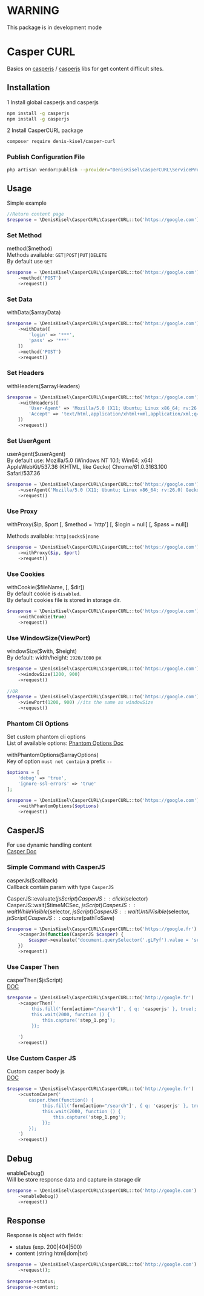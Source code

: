 # WARNING
This package is in development mode

# Casper CURL

Basics on [casperjs](https://casperjs.org/) / [casperjs](http://casperjs.org/) libs for get content difficult sites.

## Installation

1 Install global casperjs and casperjs
```bash
npm install -g casperjs
npm install -g casperjs
```

2 Install CasperCURL package
```bash
composer require denis-kisel/casper-curl
```

### Publish Configuration File

```bash
php artisan vendor:publish --provider="DenisKisel\CasperCURL\ServiceProvider" --tag="config"
```

## Usage
Simple example

```php
//Return content page
$response = \DenisKisel\CasperCURL\CasperCURL::to('https://google.com')->request()
```

### Set Method
method($method)  
Methods available: `GET|POST|PUT|DELETE`  
By default use `GET`

```php
$response = \DenisKisel\CasperCURL\CasperCURL::to('https://google.com')
    ->method('POST')
    ->request()
```

### Set Data
withData($arrayData)  

```php
$response = \DenisKisel\CasperCURL\CasperCURL::to('https://google.com')
    ->withData([
        'login' => '***',
        'pass' => '***'
    ])
    ->method('POST')
    ->request()
```

### Set Headers
withHeaders($arrayHeaders)  

```php
$response = \DenisKisel\CasperCURL\CasperCURL::to('https://google.com')
    ->withHeaders([
        'User-Agent' => 'Mozilla/5.0 (X11; Ubuntu; Linux x86_64; rv:26.0) Gecko/20100101 Firefox/26.0',
        'Accept' => 'text/html,application/xhtml+xml,application/xml;q=0.9,*/*;q=0.8'
    ])
    ->request()
```

### Set UserAgent
userAgent($userAgent)  
By default use: Mozilla/5.0 (Windows NT 10.1; Win64; x64) AppleWebKit/537.36 (KHTML, like Gecko) Chrome/61.0.3163.100 Safari/537.36

```php
$response = \DenisKisel\CasperCURL\CasperCURL::to('https://google.com')
    ->userAgent('Mozilla/5.0 (X11; Ubuntu; Linux x86_64; rv:26.0) Gecko/20100101 Firefox/26.0')
    ->request()
```

### Use Proxy
withProxy($ip, $port \[, $method = 'http'] \[, $login = null] \[, $pass = null])

Methods available: `http|socks5|none`

```php
$response = \DenisKisel\CasperCURL\CasperCURL::to('https://google.com')
    ->withProxy($ip, $port)
    ->request()
```

### Use Cookies
withCookie($fileName, \[, $dir])  
By default cookie is `disabled`.  
By default cookies file is stored in storage dir.

```php
$response = \DenisKisel\CasperCURL\CasperCURL::to('https://google.com')
    ->withCookie(true)
    ->request()
```

### Use WindowSize(ViewPort)
windowSize($with, $height)  
By default: width/height: `1920/1080` px

```php
$response = \DenisKisel\CasperCURL\CasperCURL::to('https://google.com')
    ->windowSize(1200, 900)
    ->request()
    
//OR
$response = \DenisKisel\CasperCURL\CasperCURL::to('https://google.com')
    ->viewPort(1200, 900) //its the same as windowSize
    ->request()
```

### Phantom Cli Options
Set custom phantom cli options  
List of available options: [Phantom Options Doc](https://phantomjs.org/api/command-line.html)

withPhantomOptions($arrayOptions)  
Key of option `must not contain` a prefix `--`

```php
$options = [
    'debug' => 'true',
    'ignore-ssl-errors' => 'true'
];

$response = \DenisKisel\CasperCURL\CasperCURL::to('https://google.com')
    ->withPhantomOptions($options)
    ->request()
```

## CasperJS
For use dynamic handling content  
[Casper Doc](http://casperjs.org/)

### Simple Command with CasperJS
casperJs($callback)  
Callback contain param with type `CasperJS`  
  
CasperJS::evaluate($jsScript)  
CasperJS::click($selector)  
CasperJS::wait($timeMCSec, $jsScript)  
CasperJS::waitWhileVisible($selector, $jsScript)  
CasperJS::waitUntilVisible($selector, $jsScript)  
CasperJS::capture($pathToSave)  

```php
$response = \DenisKisel\CasperCURL\CasperCURL::to('https://google.fr')
    ->casperJs(function(CasperJS $casper) {
        $casper->evaluate("document.querySelector('.gLFyf').value = 'search text';");
    })
    ->request()
```

### Use Casper Then
casperThen($jsScript)  
[DOC](http://docs.casperjs.org/en/latest/modules/casper.html#then)

```php
$response = \DenisKisel\CasperCURL\CasperCURL::to('http://google.fr')
    ->casperThen('
         this.fill('form[action="/search"]', { q: 'casperjs' }, true);
         this.wait(2000, function () {
             this.capture('step_1.png');
         });
     
    ')
    ->request()
```

### Use Custom Casper JS
Custom casper body js  
[DOC](http://docs.casperjs.org/en/1.1-beta2/index.html)

```php
$response = \DenisKisel\CasperCURL\CasperCURL::to('http://google.fr')
    ->customCasper('
        casper.then(function() {
             this.fill('form[action="/search"]', { q: 'casperjs' }, true);
             this.wait(2000, function () {
                 this.capture('step_1.png');
             });
        });
    ')
    ->request()
```

## Debug
enableDebug()  
Will be store response data and capture in storage dir

```php
$response = \DenisKisel\CasperCURL\CasperCURL::to('http://google.com')
    ->enableDebug()
    ->request()
```

## Response
Response is object with fields:
* status (exp. 200|404|500)
* content (string html|dom|txt)

```php
$response = \DenisKisel\CasperCURL\CasperCURL::to('http://google.com')
    ->request();
    
$response->status;
$response->content;
```
